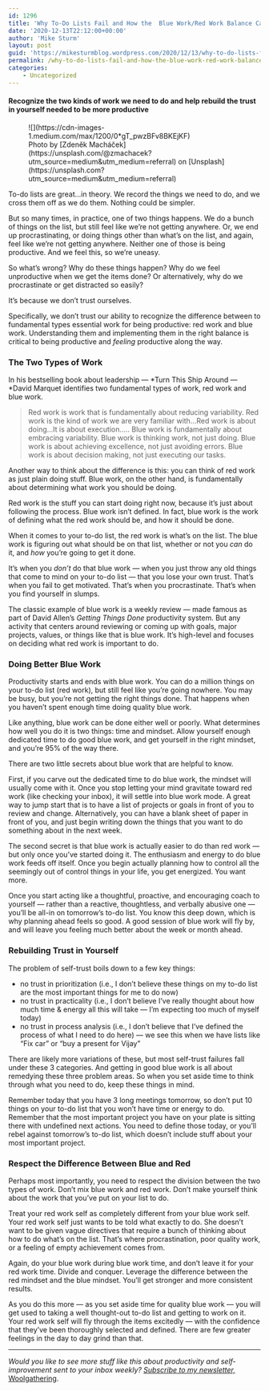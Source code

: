 ```yaml
---
id: 1296
title: 'Why To-Do Lists Fail and How the  Blue Work/Red Work Balance Can Fix Them'
date: '2020-12-13T22:12:00+00:00'
author: 'Mike Sturm'
layout: post
guid: 'https://mikesturmblog.wordpress.com/2020/12/13/why-to-do-lists-fail-and-how-the-blue-work-red-work-balance-can-fix-them/'
permalink: /why-to-do-lists-fail-and-how-the-blue-work-red-work-balance-can-fix-them/
categories:
    - Uncategorized
---
```


#### Recognize the two kinds of work we need to do and help rebuild the trust in yourself needed to be more productive

<figure class="wp-caption">![](https://cdn-images-1.medium.com/max/1200/0*gT_pwzBFv8BKEjKF)<figcaption class="wp-caption-text">Photo by [Zdeněk Macháček](https://unsplash.com/@zmachacek?utm_source=medium&utm_medium=referral) on [Unsplash](https://unsplash.com?utm_source=medium&utm_medium=referral)</figcaption></figure>To-do lists are great…in theory. We record the things we need to do, and we cross them off as we do them. Nothing could be simpler.

But so many times, in practice, one of two things happens. We do a bunch of things on the list, but still feel like we’re not getting anywhere. Or, we end up procrastinating, or doing things other than what’s on the list, and again, feel like we’re not getting anywhere. Neither one of those is being productive. And we feel this, so we’re uneasy.

So what’s wrong? Why do these things happen? Why do we feel unproductive when we get the items done? Or alternatively, why do we procrastinate or get distracted so easily?

It’s because we don’t trust ourselves.

Specifically, we don’t trust our ability to recognize the difference between to fundamental types essential work for being productive: red work and blue work. Understanding them and implementing them in the right balance is critical to being productive and *feeling* productive along the way.

### The Two Types of Work

In his bestselling book about leadership — \*Turn This Ship Around — \*David Marquet identifies two fundamental types of work, red work and blue work.

> Red work is work that is fundamentally about reducing variability. Red work is the kind of work we are very familiar with…Red work is about doing…It is about execution….. Blue work is fundamentally about embracing variability. Blue work is thinking work, not just doing. Blue work is about achieving excellence, not just avoiding errors. Blue work is about decision making, not just executing our tasks.

Another way to think about the difference is this: you can think of red work as just plain doing stuff. Blue work, on the other hand, is fundamentally about determining what work you should be doing.

Red work is the stuff you can start doing right now, because it’s just about following the process. Blue work isn’t defined. In fact, blue work is the work of defining what the red work should be, and how it should be done.

When it comes to your to-do list, the red work is what’s on the list. The blue work is figuring out what should be on that list, whether or not you *can* do it, and *how* you’re going to get it done.

It’s when you *don’t* do that blue work — when you just throw any old things that come to mind on your to-do list — that you lose your own trust. That’s when you fail to get motivated. That’s when you procrastinate. That’s when you find yourself in slumps.

The classic example of blue work is a weekly review — made famous as part of David Allen’s *Getting Things Done* productivity system. But any activity that centers around reviewing or coming up with goals, major projects, values, or things like that is blue work. It’s high-level and focuses on deciding what red work is important to do.

### Doing Better Blue Work

Productivity starts and ends with blue work. You can do a million things on your to-do list (red work), but still feel like you’re going nowhere. You may be busy, but you’re not getting the right things done. That happens when you haven’t spent enough time doing quality blue work.

Like anything, blue work can be done either well or poorly. What determines how well you do it is two things: time and mindset. Allow yourself enough dedicated time to do good blue work, and get yourself in the right mindset, and you’re 95% of the way there.

There are two little secrets about blue work that are helpful to know.

First, if you carve out the dedicated time to do blue work, the mindset will usually come with it. Once you stop letting your mind gravitate toward red work (like checking your inbox), it will settle into blue work mode. A great way to jump start that is to have a list of projects or goals in front of you to review and change. Alternatively, you can have a blank sheet of paper in front of you, and just begin writing down the things that you want to do something about in the next week.

The second secret is that blue work is actually easier to do than red work — but only once you’ve started doing it. The enthusiasm and energy to do blue work feeds off itself. Once you begin actually planning how to control all the seemingly out of control things in your life, you get energized. You want more.

Once you start acting like a thoughtful, proactive, and encouraging coach to yourself — rather than a reactive, thoughtless, and verbally abusive one — you’ll be all-in on tomorrow’s to-do list. You know this deep down, which is why planning ahead feels so good. A good session of blue work will fly by, and will leave you feeling much better about the week or month ahead.

### Rebuilding Trust in Yourself

The problem of self-trust boils down to a few key things:

- no trust in prioritization (i.e., I don’t believe these things on my to-do list are the most important things for me to do now)
- no trust in practicality (i.e., I don’t believe I’ve really thought about how much time &amp; energy all this will take — I’m expecting too much of myself today)
- no trust in process analysis (i.e., I don’t believe that I’ve defined the process of what I need to do here) — we see this when we have lists like “Fix car” or “buy a present for Vijay”

There are likely more variations of these, but most self-trust failures fall under these 3 categories. And getting in good blue work is all about remedying these three problem areas. So when you set aside time to think through what you need to do, keep these things in mind.

Remember today that you have 3 long meetings tomorrow, so don’t put 10 things on your to-do list that you won’t have time or energy to do. Remember that the most important project you have on your plate is sitting there with undefined next actions. You need to define those today, or you’ll rebel against tomorrow’s to-do list, which doesn’t include stuff about your most important project.

### Respect the Difference Between Blue and Red

Perhaps most importantly, you need to respect the division between the two types of work. Don’t mix blue work and red work. Don’t make yourself think about the work that you’ve put on your list to do.

Treat your red work self as completely different from your blue work self. Your red work self just wants to be told what exactly to do. She doesn’t want to be given vague directives that require a bunch of thinking about how to do what’s on the list. That’s where procrastination, poor quality work, or a feeling of empty achievement comes from.

Again, do your blue work during blue work time, and don’t leave it for your red work time. Divide and conquer. Leverage the difference between the red mindset and the blue mindset. You’ll get stronger and more consistent results.

As you do this more — as you set aside time for quality blue work — you will get used to taking a well thought-out to-do list and getting to work on it. Your red work self will fly through the items excitedly — with the confidence that they’ve been thoroughly selected and defined. There are few greater feelings in the day to day grind than that.

---

*Would you like to see more stuff like this about productivity and self-improvement sent to your inbox weekly?* [*Subscribe to my newsletter,* Woolgathering](http://mikesturm.net/woolgathering).